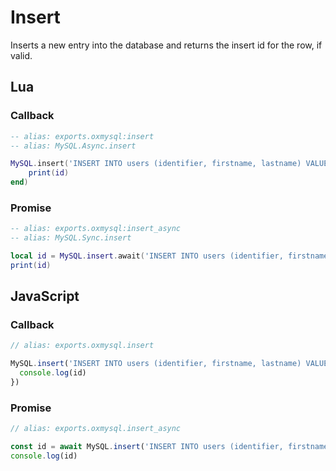 # Insert

Inserts a new entry into the database and returns the insert id for the row, if valid.

## Lua

### Callback

```lua
-- alias: exports.oxmysql:insert
-- alias: MySQL.Async.insert

MySQL.insert('INSERT INTO users (identifier, firstname, lastname) VALUES (?, ?, ?)', {playerIdentifier, firstName, lastName}, function(id)
    print(id)
end)
```

### Promise

```lua
-- alias: exports.oxmysql:insert_async
-- alias: MySQL.Sync.insert

local id = MySQL.insert.await('INSERT INTO users (identifier, firstname, lastname) VALUES (?, ?, ?)', {playerIdentifier, firstName, lastName})
print(id)
```

## JavaScript

### Callback

```js
// alias: exports.oxmysql.insert

MySQL.insert('INSERT INTO users (identifier, firstname, lastname) VALUES (?, ?, ?)', [playerIdentifier, firstName, lastName], (id) => {
  console.log(id)
})
```

### Promise

```js
// alias: exports.oxmysql.insert_async

const id = await MySQL.insert('INSERT INTO users (identifier, firstname, lastname) VALUES (?, ?, ?)', [playerIdentifier, firstName, lastName])
console.log(id)
```
